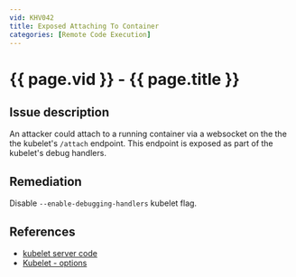 ```yaml
---
vid: KHV042
title: Exposed Attaching To Container
categories: [Remote Code Execution]
---
```


# {{ page.vid }} - {{ page.title }}

## Issue description

An attacker could attach to a running container via a websocket on the the the kubelet's `/attach` endpoint. This endpoint is exposed as part of the kubelet's debug handlers.

## Remediation

Disable `--enable-debugging-handlers` kubelet flag.

## References

- [kubelet server code](https://github.com/kubernetes/kubernetes/blob/4a6935b31fcc4d1498c977d90387e02b6b93288f/pkg/kubelet/server/server.go)
- [Kubelet - options](https://kubernetes.io/docs/reference/command-line-tools-reference/kubelet/#options)